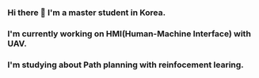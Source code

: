 ### Hi there 👋 I'm a master student in Korea.
### I'm currently working on HMI(Human-Machine Interface) with UAV.
### I'm studying about Path planning with reinfocement learing.

<!--
**yirameon/yirameon** is a ✨ _special_ ✨ repository because its `README.md` (this file) appears on your GitHub profile.

Here are some ideas to get you started:

- 🔭 I’m currently working on ...
- 🌱 I’m currently learning ...
- 👯 I’m looking to collaborate on ...
- 🤔 I’m looking for help with ...
- 💬 Ask me about ...
- 📫 How to reach me: ...
- 😄 Pronouns: ...
- ⚡ Fun fact: ...
-->
